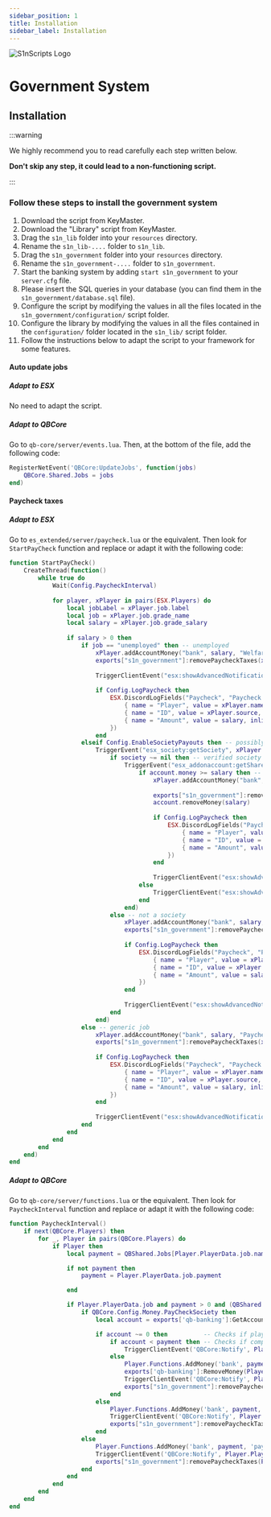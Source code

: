 ```yaml
---
sidebar_position: 1
title: Installation
sidebar_label: Installation
---
```


![S1nScripts Logo](https://dunb17ur4ymx4.cloudfront.net/packages/images/c51c22495d1d374824fc5ee961248a624a65c47d.jpg)

# Government System
## Installation

:::warning

We highly recommend you to read carefully each step written below.

**Don't skip any step, it could lead to a non-functioning script.**

:::

### Follow these steps to install the government system


1. Download the script from KeyMaster.
2. Download the "Library" script from KeyMaster.
3. Drag the `s1n_lib` folder into your `resources` directory.
4. Rename the `s1n_lib-....` folder to `s1n_lib`.
5. Drag the `s1n_government` folder into your `resources` directory.
6. Rename the `s1n_government-....` folder to `s1n_government`.
7. Start the banking system by adding `start s1n_government` to your `server.cfg` file.
8. Please insert the SQL queries in your database (you can find them in the `s1n_government/database.sql` file).
9. Configure the script by modifying the values in all the files located in the `s1n_government/configuration/` script folder.
10. Configure the library by modifying the values in all the files contained in the `configuration/` folder located in the `s1n_lib/` script folder.
11. Follow the instructions below to adapt the script to your framework for some features.

#### Auto update jobs

##### Adapt to ESX

No need to adapt the script.

##### Adapt to QBCore

Go to `qb-core/server/events.lua`. 
Then, at the bottom of the file, add the following code:

```lua
RegisterNetEvent('QBCore:UpdateJobs', function(jobs) 
    QBCore.Shared.Jobs = jobs 
end)
```

#### Paycheck taxes 

##### Adapt to ESX

Go to `es_extended/server/paycheck.lua` or the equivalent. Then look for `StartPayCheck` function and replace or adapt it with the following code:

```lua
function StartPayCheck() 
    CreateThread(function() 
        while true do 
            Wait(Config.PaycheckInterval) 
            
            for player, xPlayer in pairs(ESX.Players) do 
                local jobLabel = xPlayer.job.label 
                local job = xPlayer.job.grade_name 
                local salary = xPlayer.job.grade_salary
    
                if salary > 0 then
                    if job == "unemployed" then -- unemployed
                        xPlayer.addAccountMoney("bank", salary, "Welfare Check")
                        exports["s1n_government"]:removePaycheckTaxes(xPlayer.source, salary)
                       
                        TriggerClientEvent("esx:showAdvancedNotification", player, TranslateCap("bank"), TranslateCap("received_paycheck"), TranslateCap("received_help", salary), "CHAR_BANK_MAZE", 9)
                       
                        if Config.LogPaycheck then
                            ESX.DiscordLogFields("Paycheck", "Paycheck - Unemployment Benefits", "green", {
                                { name = "Player", value = xPlayer.name, inline = true },
                                { name = "ID", value = xPlayer.source, inline = true },
                                { name = "Amount", value = salary, inline = true },
                            })
                        end
                    elseif Config.EnableSocietyPayouts then -- possibly a society
                        TriggerEvent("esx_society:getSociety", xPlayer.job.name, function(society)
                            if society ~= nil then -- verified society
                                TriggerEvent("esx_addonaccount:getSharedAccount", society.account, function(account)
                                    if account.money >= salary then -- does the society money to pay its employees?
                                        xPlayer.addAccountMoney("bank", salary, "Paycheck")
                                       
                                        exports["s1n_government"]:removePaycheckTaxes(xPlayer.source, salary)
                                        account.removeMoney(salary)
                                       
                                        if Config.LogPaycheck then
                                            ESX.DiscordLogFields("Paycheck", "Paycheck - " .. jobLabel, "green", {
                                                { name = "Player", value = xPlayer.name, inline = true },
                                                { name = "ID", value = xPlayer.source, inline = true },
                                                { name = "Amount", value = salary, inline = true },
                                            })
                                        end
    
                                        TriggerClientEvent("esx:showAdvancedNotification", player, TranslateCap("bank"), TranslateCap("received_paycheck"), TranslateCap("received_salary", salary), "CHAR_BANK_MAZE", 9)
                                    else
                                        TriggerClientEvent("esx:showAdvancedNotification", player, TranslateCap("bank"), "", TranslateCap("company_nomoney"), "CHAR_BANK_MAZE", 1)
                                    end
                                end)
                            else -- not a society
                                xPlayer.addAccountMoney("bank", salary, "Paycheck")
                                exports["s1n_government"]:removePaycheckTaxes(xPlayer.source, salary)
                               
                                if Config.LogPaycheck then
                                    ESX.DiscordLogFields("Paycheck", "Paycheck - " .. jobLabel, "green", {
                                        { name = "Player", value = xPlayer.name, inline = true },
                                        { name = "ID", value = xPlayer.source, inline = true },
                                        { name = "Amount", value = salary, inline = true },
                                    })
                                end
                             
                                TriggerClientEvent("esx:showAdvancedNotification", player, TranslateCap("bank"), TranslateCap("received_paycheck"), TranslateCap("received_salary", salary), "CHAR_BANK_MAZE", 9)
                            end
                        end)
                    else -- generic job
                        xPlayer.addAccountMoney("bank", salary, "Paycheck")
                        exports["s1n_government"]:removePaycheckTaxes(xPlayer.source, salary)
                       
                        if Config.LogPaycheck then
                            ESX.DiscordLogFields("Paycheck", "Paycheck - Generic", "green", {
                                { name = "Player", value = xPlayer.name, inline = true },
                                { name = "ID", value = xPlayer.source, inline = true },
                                { name = "Amount", value = salary, inline = true },
                            })
                        end
                      
                        TriggerClientEvent("esx:showAdvancedNotification", player, TranslateCap("bank"), TranslateCap("received_paycheck"), TranslateCap("received_salary", salary), "CHAR_BANK_MAZE", 9)
                    end
                end
            end
        end
    end)
end
```

##### Adapt to QBCore

Go to `qb-core/server/functions.lua` or the equivalent. Then look for `PaycheckInterval` function and replace or adapt it with the following code:

```lua
function PaycheckInterval()
    if next(QBCore.Players) then
        for _, Player in pairs(QBCore.Players) do
            if Player then
                local payment = QBShared.Jobs[Player.PlayerData.job.name]['grades'][tostring(Player.PlayerData.job.grade.level)].payment

                if not payment then
                    payment = Player.PlayerData.job.payment

                end

                if Player.PlayerData.job and payment > 0 and (QBShared.Jobs[Player.PlayerData.job.name].offDutyPay or Player.PlayerData.job.onduty) then
                    if QBCore.Config.Money.PayCheckSociety then
                        local account = exports['qb-banking']:GetAccountBalance(Player.PlayerData.job.name)

                        if account ~= 0 then          -- Checks if player is employed by a society
                            if account < payment then -- Checks if company has enough money to pay society
                                TriggerClientEvent('QBCore:Notify', Player.PlayerData.source, Lang:t('error.company_too_poor'), 'error')
                            else
                                Player.Functions.AddMoney('bank', payment, 'paycheck')
                                exports['qb-banking']:RemoveMoney(Player.PlayerData.job.name, payment, 'Employee Paycheck')
                                TriggerClientEvent('QBCore:Notify', Player.PlayerData.source, Lang:t('info.received_paycheck', { value = payment }))
                                exports["s1n_government"]:removePaycheckTaxes(Player.PlayerData.source, payment)
                            end
                        else
                            Player.Functions.AddMoney('bank', payment, 'paycheck')
                            TriggerClientEvent('QBCore:Notify', Player.PlayerData.source, Lang:t('info.received_paycheck', { value = payment }))
                            exports["s1n_government"]:removePaycheckTaxes(Player.PlayerData.source, payment)
                        end
                    else
                        Player.Functions.AddMoney('bank', payment, 'paycheck')
                        TriggerClientEvent('QBCore:Notify', Player.PlayerData.source, Lang:t('info.received_paycheck', { value = payment }))
                        exports["s1n_government"]:removePaycheckTaxes(Player.PlayerData.source, payment)
                    end
                end
            end
        end
    end
end
```